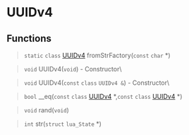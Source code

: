 # UUIDv4
 
## Functions
 
> `static` `class` [UUIDv4](lua/classes/UUIDv4.md) fromStrFactory(`const` `char` *)
 
> `void` UUIDv4(`void`) - Constructor\
 
> `void` UUIDv4(`const` `class` `UUIDv4 &`) - Constructor\
 
> `bool` __eq(`const` `class` [UUIDv4](lua/classes/UUIDv4.md) *,`const` `class` [UUIDv4](lua/classes/UUIDv4.md) *)
 
> `void` rand(`void`)
 
> `int` str(`struct` `lua_State` *)
 
